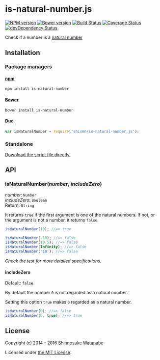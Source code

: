 # is-natural-number.js

[![NPM version](https://img.shields.io/npm/v/is-natural-number.svg)](https://www.npmjs.com/package/is-natural-number)
[![Bower version](https://img.shields.io/bower/v/is-natural-number.svg)](https://github.com/shinnn/is-natural-number.js/releases)
[![Build Status](https://travis-ci.org/shinnn/is-natural-number.js.svg)](https://travis-ci.org/shinnn/is-natural-number.js)
[![Coverage Status](https://img.shields.io/coveralls/shinnn/is-natural-number.js.svg)](https://coveralls.io/r/shinnn/is-natural-number.js?branch=master)
[![devDependency Status](https://david-dm.org/shinnn/is-natural-number.js/dev-status.svg)](https://david-dm.org/shinnn/is-natural-number.js#info=devDependencies)

Check if a number is a [natural number](http://wikipedia.org/wiki/Natural_number)

## Installation

### Package managers

#### [npm](https://www.npmjs.com/)

```
npm install is-natural-number
```

#### [Bower](http://bower.io/)

```
bower install is-natural-number
```

#### [Duo](http://duojs.org/)

```javascript
var isNaturalNumber = require('shinnn/is-natural-number.js');
```

### Standalone

[Download the script file directly.](https://raw.githubusercontent.com/shinnn/is-natural-number.js/master/is-natural-number.js)

## API

### isNaturalNumber(*number*, *includeZero*)

*number*: `Number`  
*includeZero*: `Boolean`  
Return: `String`

It returns `true` if the first argument is one of the natural numbers. If not, or the argument is not a number, it returns `false`.

```javascript
isNaturalNumber(10); //=> true

isNaturalNumber(-10); //=> false
isNaturalNumber(10.5); //=> false
isNaturalNumber(Infinity); //=> false
isNaturalNumber('10'); //=> false
```

*Check [the test](./test.js) for more detailed specifications.*

#### includeZero

Default: `false`

By default the number `0` is not regarded as a natural number.

Setting this option `true` makes `0` regarded as a natural number.

```javascript
isNaturalNumber(0); //=> false
isNaturalNumber(0, true); //=> true
```

## License

Copyright (c) 2014 - 2016 [Shinnosuke Watanabe](https://github.com/shinnn)

Licensed under [the MIT License](./LICENSE).
